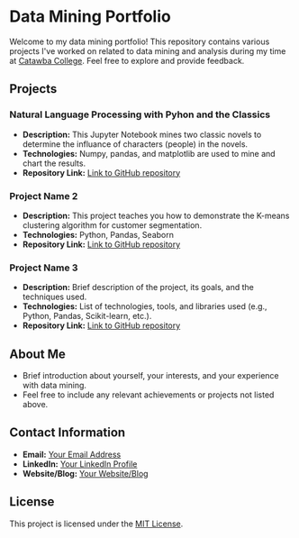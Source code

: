 # Data Mining Portfolio

Welcome to my data mining portfolio! This repository contains various projects I've worked on related to data mining and analysis during my time at <a href="http://www.catawba.edu">Catawba College</a>. Feel free to explore and provide feedback.

## Projects

### Natural Language Processing with Pyhon and the Classics
- **Description:** This Jupyter Notebook mines two classic novels to determine the influance of characters (people) in the novels. 
- **Technologies:** Numpy, pandas, and matplotlib are used to mine and chart the results.
- **Repository Link:** [Link to GitHub repository](https://github.com/ckernell22/CIS-3902-Data-Mining/blob/052478da164375a3a83ee9a7e9cfdb0282d79d25/Kernell-Chapter_1_HW.ipynb)

### Project Name 2
- **Description:** This project teaches you how to demonstrate the K-means clustering algorithm for customer segmentation.
- **Technologies:** Python, Pandas, Seaborn
- **Repository Link:** [Link to GitHub repository](https://github.com/ckernell22/CIS-3902-Data-Mining/blob/70462b3ee2b7dc264fc41452d7f756a7bb75c095/Customer_Segmentation_Using_Clustering.ipynb%20-%20Colab.pdf)

### Project Name 3
- **Description:** Brief description of the project, its goals, and the techniques used.
- **Technologies:** List of technologies, tools, and libraries used (e.g., Python, Pandas, Scikit-learn, etc.).
- **Repository Link:** [Link to GitHub repository](#)

## About Me
- Brief introduction about yourself, your interests, and your experience with data mining.
- Feel free to include any relevant achievements or projects not listed above.

## Contact Information
- **Email:** [Your Email Address](mailto:youremail@example.com)
- **LinkedIn:** [Your LinkedIn Profile](https://www.linkedin.com/in/yourprofile)
- **Website/Blog:** [Your Website/Blog](https://yourwebsite.com)

## License
This project is licensed under the [MIT License](LICENSE).
